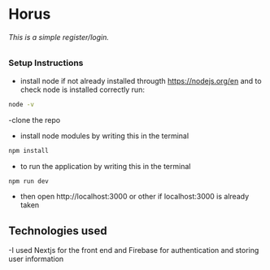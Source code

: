 # Horus

###### This is a simple register/login.

### Setup Instructions


- install node if not already installed througth https://nodejs.org/en and
to check node is installed correctly run:
```sh
node -v
```
-clone the repo
- install node modules by writing this in the terminal
```sh
npm install
```
- to run the application by writing this in the terminal
```sh
npm run dev
```
- then open http://localhost:3000 or other if localhost:3000 is already taken

## Technologies used

-I used Nextjs for the front end and Firebase for authentication and storing user information

